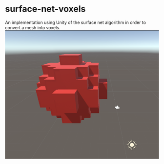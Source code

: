 # surface-net-voxels
An implementation using Unity of the surface net algorithm
in order to convert a mesh into voxels.
![voxels](voxels.png)
